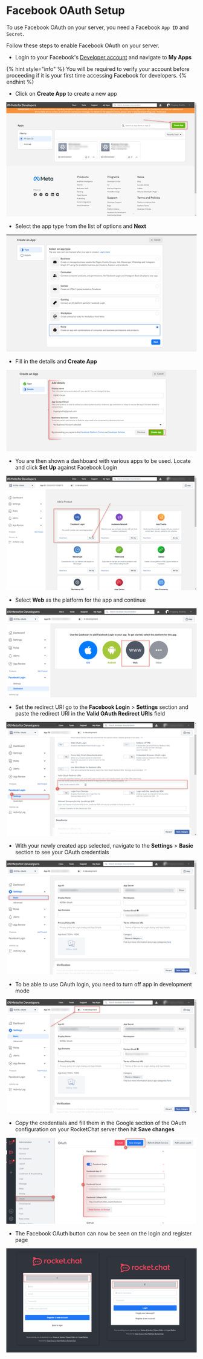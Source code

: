 # Facebook OAuth Setup

To use Facebook OAuth on your server, you need a Facebook `App ID` and `Secret`.

Follow these steps to enable Facebook OAuth on your server.

* Login to your Facebook's [Developer account](http://developers.facebook.com) and navigate to **My Apps**

{% hint style="info" %}
You will be required to verify your account before proceeding if it is your first time accessing Facebook for developers.
{% endhint %}

* Click on **Create App** to create a new app

![](<../../../../../.gitbook/assets/image (667) (1) (1) (1) (1).png>)

* Select the app type from the list of options and **Next**

![](<../../../../../.gitbook/assets/image (691) (1).png>)

* Fill in the details and **Create App**

![](<../../../../../.gitbook/assets/image (684) (1).png>)

* You are then shown a dashboard with various apps to be used. Locate and click **Set Up** against Facebook Login

![](<../../../../../.gitbook/assets/image (640) (1).png>)

* Select **Web** as the platform for the app and continue

![](<../../../../../.gitbook/assets/image (644) (1) (1) (1).png>)

* Set the redirect URI go to the **Facebook Login** > **Settings** section and paste the redirect URI in the **Valid OAuth Redirect URIs** field

![](<../../../../../.gitbook/assets/image (660) (1).png>)

* With your newly created app selected, navigate to the **Settings** > **Basic** section to see your OAuth credentials

![](<../../../../../.gitbook/assets/image (662) (1) (1).png>)

* To be able to use OAuth login, you need to turn off app in development mode

![](<../../../../../.gitbook/assets/image (664) (1) (1) (1).png>)

* Copy the credentials and fill them in the Google section of the OAuth configuration on your RocketChat server then hit **Save changes**

![](<../../../../../.gitbook/assets/image (652) (1) (1).png>)

* The Facebook OAuth button can now be seen on the login and register page

![](<../../../../../.gitbook/assets/image (666) (1).png>)
